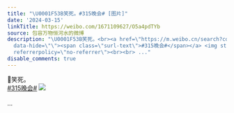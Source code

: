 ```yaml
---
title: "\U0001F53B笑死。#315晚会# [图片]"
date: '2024-03-15'
linkTitle: https://weibo.com/1671109627/O5a4pdTYb
source: 包容万物恒河水的微博
description: "\U0001F53B笑死。<br><a href=\"https://m.weibo.cn/search?containerid=231522type%3D1%26t%3D10%26q%3D%23315%E6%99%9A%E4%BC%9A%23&amp;isnewpage=1\"
  data-hide=\"\"><span class=\"surl-text\">#315晚会#</span></a> <img style=\"\" src=\"https://tvax3.sinaimg.cn/large/639b1bfbly1hns07usy19j20pi0ho7gf.jpg\"
  referrerpolicy=\"no-referrer\"><br><br> ..."
disable_comments: true
---
```

🔻笑死。<br><a href="https://m.weibo.cn/search?containerid=231522type%3D1%26t%3D10%26q%3D%23315%E6%99%9A%E4%BC%9A%23&amp;isnewpage=1" data-hide=""><span class="surl-text">#315晚会#</span></a> <img style="" src="https://tvax3.sinaimg.cn/large/639b1bfbly1hns07usy19j20pi0ho7gf.jpg" referrerpolicy="no-referrer"><br><br> ...